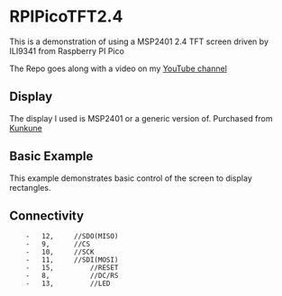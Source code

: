 # RPIPicoTFT2.4
This is a demonstration of using a MSP2401  2.4 TFT screen driven by ILI9341 from Raspberry PI Pico

The Repo goes along with a video on my [YouTube channel](https://youtu.be/WUGTSiKEeMA)

## Display

The display I used is MSP2401 or a generic version of. Purchased from [Kunkune](https://kunkune.co.uk/shop/kunkune-accessories/lcd-2-4-inch-240x320-spi-tft-lcd-serial-port-module-5v3-3v-pcb-adapter-micro-sd-card/)

## Basic Example
This example demonstrates basic control of the screen to display rectangles.

## Connectivity
		-	12,		//SDO(MISO)
		-	9, 		//CS
		-	10,		//SCK
		-	11,		//SDI(MOSI)
		-	15,  		//RESET
		-	8,			//DC/RS
		-	13, 		//LED

